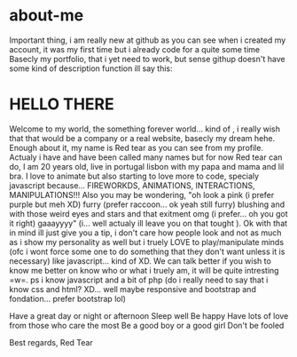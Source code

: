 # about-me
Important thing, i am really new at github as you can see when i created my account, it was my first time but i already code for a quite some time
Basecly my portfolio, that i yet need to work, but sense githup doesn't have some kind of description function ill say this:

# HELLO THERE
Welcome to my world, the something forever world... kind of , i really wish that that would be a company or a real website, basecly my dream hehe. Enough about it, my name is Red tear as you can see from my profile. Actualy i have and have been called many names but for now Red tear can do, I am 20 years old, live in portugal lisbon with my papa and mama and lil bra. I love to animate but also starting to love more to code, specialy javascript because... FIREWORKDS, ANIMATIONS, INTERACTIONS, MANIPULATIONS!!! Also you may be wondering, "oh look a pink (i prefer purple but meh XD) furry (prefer raccoon... ok yeah still furry) blushing and with those weird eyes and stars and that exitment omg (i prefer... oh you got it right) gaaayyyy" (i... well actualy ill leave you on that tought ). Ok with that in mind ill just give you a tip, i don't care how people look and not as much as i show my personality as well but i truely LOVE to play/manipulate minds (ofc i wont force some one to do something that they don't want unless it is necessary) like javascript... kind of XD. We can talk better if you wish to know me better on know who or what i truely am, it will be quite intresting =w=.
ps i know javascript and a bit of php (do i really need to say that i know css and html? XD... well maybe responsive and bootstrap and fondation... prefer bootstrap lol)

Have a great day or night or afternoon
Sleep well
Be happy
Have lots of love from those who care the most
Be a good boy or a good girl
Don't be fooled

Best regards,
Red Tear
